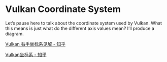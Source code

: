 # Vulkan Coordinate System

Let’s pause here to talk about the coordinate system used by Vulkan. What this means is just what do the different axis values mean? I’ll produce a diagram.

[Vulkan 右手坐标系见解 - 知乎](https://zhuanlan.zhihu.com/p/365830760)

[Vulkan坐标系 - 知乎](https://zhuanlan.zhihu.com/p/97496535)
